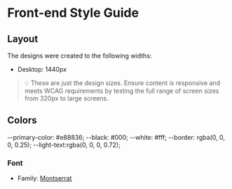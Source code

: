 # Front-end Style Guide

## Layout

The designs were created to the following widths:

- Desktop: 1440px

> 💡 These are just the design sizes. Ensure content is responsive and meets WCAG requirements by testing the full range of screen sizes from 320px to large screens.

## Colors

--primary-color: #e88836;
--black: #000;
--white: #fff;
--border: rgba(0, 0, 0, 0.25);
--light-text:rgba(0, 0, 0, 0.72);

### Font

- Family: [Montserrat](https://fonts.google.com/specimen/Montserrat)
